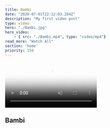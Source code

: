 ```yaml
---
title: Bambi
date: "2020-07-01T22:12:03.284Z"
description: "My first video post"
type: video
hero: "./Bambi.jpg"
hero_video: 
    - { src: "./Bambi.mp4", type: "video/mp4"}
read_more: "Watch All"
section: 'home'
priority: 150
---
```


<video poster="./Bambi.jpg" autoplay loop playsinline muted>
    <source src="./Bambi.mp4" type="video/mp4">
    <source src="./Bambi.webm" type="video/webm">
</video>

<h2>Bambi</h2>
